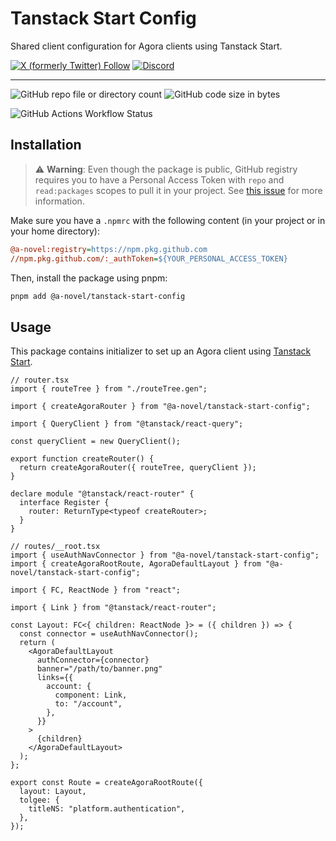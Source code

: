 # Tanstack Start Config

Shared client configuration for Agora clients using Tanstack Start.

[![X (formerly Twitter) Follow](https://img.shields.io/twitter/follow/agorastoryverse)](https://twitter.com/agorastoryverse)
[![Discord](https://img.shields.io/discord/1315240114691248138?logo=discord)](https://discord.gg/rp4Qr8cA)

<hr />

![GitHub repo file or directory count](https://img.shields.io/github/directory-file-count/a-novel/tanstack-start-config)
![GitHub code size in bytes](https://img.shields.io/github/languages/code-size/a-novel/tanstack-start-config)

![GitHub Actions Workflow Status](https://img.shields.io/github/actions/workflow/status/a-novel/tanstack-start-config/main.yaml)

## Installation

> ⚠️ **Warning**: Even though the package is public, GitHub registry requires you to have a Personal Access Token
> with `repo` and `read:packages` scopes to pull it in your project. See
> [this issue](https://github.com/orgs/community/discussions/23386#discussioncomment-3240193) for more information.

Make sure you have a `.npmrc` with the following content (in your project or in your home directory):

```ini
@a-novel:registry=https://npm.pkg.github.com
//npm.pkg.github.com/:_authToken=${YOUR_PERSONAL_ACCESS_TOKEN}
```

Then, install the package using pnpm:

```bash
pnpm add @a-novel/tanstack-start-config
```

## Usage

This package contains initializer to set up an Agora client using
[Tanstack Start](https://tanstack.com/start/latest/docs/framework/react/overview).

```tsx
// router.tsx
import { routeTree } from "./routeTree.gen";

import { createAgoraRouter } from "@a-novel/tanstack-start-config";

import { QueryClient } from "@tanstack/react-query";

const queryClient = new QueryClient();

export function createRouter() {
  return createAgoraRouter({ routeTree, queryClient });
}

declare module "@tanstack/react-router" {
  interface Register {
    router: ReturnType<typeof createRouter>;
  }
}
```

```tsx
// routes/__root.tsx
import { useAuthNavConnector } from "@a-novel/tanstack-start-config";
import { createAgoraRootRoute, AgoraDefaultLayout } from "@a-novel/tanstack-start-config";

import { FC, ReactNode } from "react";

import { Link } from "@tanstack/react-router";

const Layout: FC<{ children: ReactNode }> = ({ children }) => {
  const connector = useAuthNavConnector();
  return (
    <AgoraDefaultLayout
      authConnector={connector}
      banner="/path/to/banner.png"
      links={{
        account: {
          component: Link,
          to: "/account",
        },
      }}
    >
      {children}
    </AgoraDefaultLayout>
  );
};

export const Route = createAgoraRootRoute({
  layout: Layout,
  tolgee: {
    titleNS: "platform.authentication",
  },
});
```
